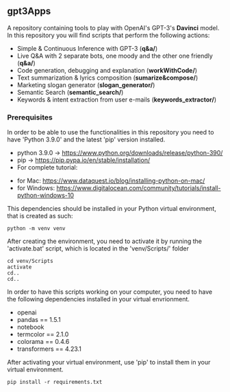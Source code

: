 ## gpt3Apps
A repository containing tools to play with OpenAI's GPT-3's **Davinci** model. In this repository you will find scripts that perform the following actions:
* Simple & Continuous Inference with GPT-3 (**q&a/**)
* Live Q&A with 2 separate bots, one moody and the other one friendly (**q&a/**)
* Code generation, debugging and explanation (**workWithCode/**)
* Text summarization & lyrics composition (**sumarize&compose/**)
* Marketing slogan generator (**slogan_generator/**)
* Semantic Search (**semantic_search/**)
* Keywords & intent extraction from user e-mails (**keywords_extractor/**)

### Prerequisites
In order to be able to use the functionalities in this repository you need to have 'Python 3.9.0' and the latest 'pip' version installed.
* python 3.9.0 -> https://www.python.org/downloads/release/python-390/
* pip -> https://pip.pypa.io/en/stable/installation/
* For complete tutorial:
- for Mac: https://www.dataquest.io/blog/installing-python-on-mac/
- for Windows: https://www.digitalocean.com/community/tutorials/install-python-windows-10

This dependencies should be installed in your Python virtual environment, that is created as such:
```
python -m venv venv
```

After creating the environment, you need to activate it by running the 'activate.bat' script, which is located in the 'venv/Scripts/' folder
```
cd venv/Scripts
activate
cd..
cd..
```

In order to have this scripts working on your computer, you need to have the following dependencies installed in your virtual envrionment.
* openai
* pandas == 1.5.1
* notebook
* termcolor == 2.1.0
* colorama == 0.4.6
* transformers == 4.23.1

After activating your virtual environment, use 'pip' to install them in your virtual environment.
```
pip install -r requirements.txt
```
